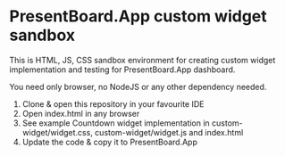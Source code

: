 # PresentBoard.App custom widget sandbox

This is HTML, JS, CSS sandbox environment for creating custom widget
implementation and testing for PresentBoard.App dashboard.

You need only browser, no NodeJS or any other dependency needed.

1. Clone & open this repository in your favourite IDE
2. Open index.html in any browser
3. See example Countdown widget implementation in 
custom-widget/widget.css, custom-widget/widget.js and index.html
4. Update the code & copy it to PresentBoard.App




